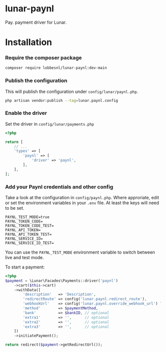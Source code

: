 # lunar-paynl
Pay. payment driver for Lunar.

# Installation

### Require the composer package

```sh
composer require lobbesnl/lunar-paynl:dev-main
```

### Publish the configuration

This will publish the configuration under `config/lunar/paynl.php`.

```bash
php artisan vendor:publish --tag=lunar.paynl.config
```

### Enable the driver

Set the driver in `config/lunar/payments.php`

```php
<?php

return [
    // ...
    'types' => [
        'paynl' => [
            'driver' => 'paynl',
        ],
    ],
];
```

### Add your Paynl credentials and other config

Take a look at the configuration in `config/paynl.php`. Where approriate, edit or set the environment variables in your `.env` file. At least the keys will need to be set.

```dotenv
PAYNL_TEST_MODE=true
PAYNL_TOKEN_CODE=
PAYNL_TOKEN_CODE_TEST=
PAYNL_API_TOKEN=
PAYNL_API_TOKEN_TEST=
PAYNL_SERVICE_ID=
PAYNL_SERVICE_ID_TEST=
```

You can use the `PAYNL_TEST_MODE` environment variable to switch between live and test mode.


To start a payment:
```php
<?php
$payment = \Lunar\Facades\Payments::driver('paynl')
    ->cart($this->cart)
    ->withData([
        'description'   => 'Description',
        'redirectRoute' => config('lunar.paynl.redirect_route'),
        'webhookUrl'    => config('lunar.paynl.override_webhook_url') ?: route(config('lunar.paynl.webhook_route')),
        'method'        => $paymentMethod,
        'bank'          => $bankID, // optional
        'extra1'        => '',      // optional
        'extra2'        => '',      // optional
        'extra3'        => '',      // optional
    ])
    ->initiatePayment();

return redirect($payment->getRedirectUrl());
```